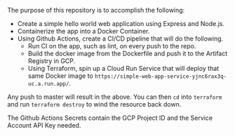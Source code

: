 The purpose of this repository is to accomplish the following:
- Create a simple hello world web application using Express and Node.js.
- Containerize the app into a Docker Container.
- Using Github Actions, create a CI/CD pipeline that will do the following.
  - Run CI on the app, such as lint, on every push to the repo.
  - Build the docker image from the Dockerfile and push it to the Artifact Registry in GCP.
  - Using Terraform, spin up a Cloud Run Service that will deploy that same Docker image to `https://simple-web-app-service-yjnc6rax3q-uc.a.run.app/`.

 Any push to master will result in the above. You can then `cd` into `terraform` and run `terraform destroy` to wind the resource back down.

 The Github Actions Secrets contain the GCP Project ID and the Service Account API Key needed.
